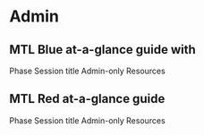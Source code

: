 # Admin
## MTL Blue at-a-glance guide with

Phase
Session title
Admin-only Resources

## MTL Red at-a-glance guide

Phase
Session title
Admin-only Resources
